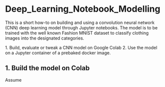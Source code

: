 # Deep_Learning_Notebook_Modelling
This is a short how-to on building and using a convolution neural network (CNN) deep learning model through Jupyter notebooks. The model is to be trained with the well known Fashion MNIST dataset to classify clothing images into the designated categories.
<p>
  1. Build, evaluate or tweak a CNN model on Google Colab
  2. Use the model on a Jupyter container of a prebaked docker image.
 
## 1. Build the model on Colab
<p>
  Assume
